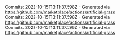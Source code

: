 Commits: 2022-10-15T13:11:37.598Z - Generated via https://github.com/marketplace/actions/artificial-grass
<br>
Commits: 2022-10-15T13:11:37.598Z - Generated via https://github.com/marketplace/actions/artificial-grass
<br>
Commits: 2022-10-15T13:11:37.598Z - Generated via https://github.com/marketplace/actions/artificial-grass
<br>
